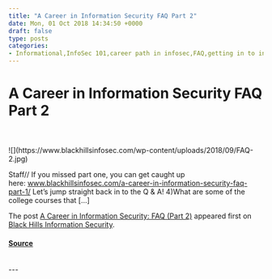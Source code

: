 ```yaml
---
title: "A Career in Information Security FAQ Part 2"
date: Mon, 01 Oct 2018 14:34:50 +0000
draft: false
type: posts
categories: 
- Informational,InfoSec 101,career path in infosec,FAQ,getting in to infosec,information security,infosec,infosec 101
---
```

# A Career in Information Security FAQ Part 2

<br/>

<br/>
![](https://www.blackhillsinfosec.com/wp-content/uploads/2018/09/FAQ-2.jpg)

Staff// If you missed part one, you can get caught up here: www.blackhillsinfosec.com/a-career-in-information-security-faq-part-1/ Let’s jump straight back in to the Q & A! 4)What are some of the college courses that \[…\]

The post [A Career in Information Security: FAQ (Part 2)](https://www.blackhillsinfosec.com/a-career-in-information-security-faq-part-2/) appeared first on [Black Hills Information Security](https://www.blackhillsinfosec.com).

#### [Source](https://www.blackhillsinfosec.com/a-career-in-information-security-faq-part-2/)

<br/>
---
